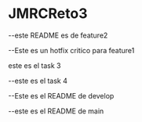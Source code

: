 # JMRCReto3





--este README es de feature2

--Este es un hotfix critico para feature1

este es el task 3

--este es el task 4

--Este es el README de develop

--este es el README de main
